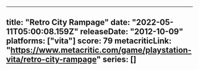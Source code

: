 
---
title: "Retro City Rampage"
date: "2022-05-11T05:00:08.159Z"
releaseDate: "2012-10-09"
platforms: ["vita"]
score: 79
metacriticLink: "https://www.metacritic.com/game/playstation-vita/retro-city-rampage"
series: []
---

